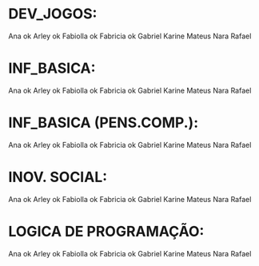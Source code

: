 # DEV_JOGOS:
Ana ok
Arley ok
Fabiolla ok
Fabricia ok
Gabriel
Karine
Mateus
Nara
Rafael
# INF_BASICA:
Ana ok
Arley ok
Fabiolla ok
Fabricia ok
Gabriel
Karine
Mateus
Nara
Rafael
# INF_BASICA (PENS.COMP.):
Ana ok
Arley  ok
Fabiolla ok
Fabricia ok
Gabriel
Karine
Mateus
Nara
Rafael
# INOV. SOCIAL:
Ana ok
Arley ok
Fabiolla ok
Fabricia ok
Gabriel
Karine
Mateus
Nara
Rafael
# LOGICA DE PROGRAMAÇÃO:
Ana ok
Arley ok
Fabiolla ok
Fabricia ok
Gabriel
Karine
Mateus
Nara
Rafael